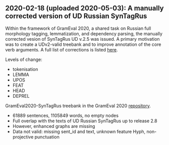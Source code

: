 ## 2020-02-18 (uploaded 2020-05-03): A manually corrected version of UD Russian SynTagRus

Within the framework of GramEval 2020, a shared task on Russian full morphology tagging, lemmatization, and dependency parsing,
the manually corrected vesion of SynTagRus UD v.2.5 was issued. A primary motivation was to create a UDv2-valid treebank and
to improve annotation of the core verb arguments. A full list of corrections is listed
[here](https://github.com/dialogue-evaluation/GramEval2020/issues/8).

Levels of change:

* tokenisation
* LEMMA
* UPOS
* FEAT
* HEAD
* DEPREL

GramEval2020-SynTagRus treebank in the GramEval 2020 [repository](https://raw.githubusercontent.com/dialogue-evaluation/GramEval2020/master/dataTrain/GramEval2020-SynTagRus-train-v2.conllu).

* 61889 sentences, 1105849 words, no empty nodes
* Full overlap with the texts of UD Russian SynTagRus up to release 2.8
* However, enhanced graphs are missing
* Data not valid: missing sent\_id and text, unknown feature Hyph, non-projective punctuation

